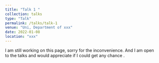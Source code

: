 ```yaml
---
title: "Talk 1 "
collection: talks
type: "Talk"
permalink: /talks/talk-1
venue: "Uni, Department of xxx"
date: 2022-01-08
location: "xxx"
---
```


I am still working on this page, sorry for the inconvenience. And I am open to the talks and would appreciate if I could get any chance . 
